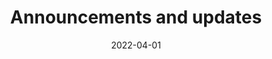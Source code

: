 ---
date: 2022-04-01
title: Announcements and updates
description: News, updates and announcements from the Clairdash team.
image: 
- /homepage-meta.png
draft: false
---